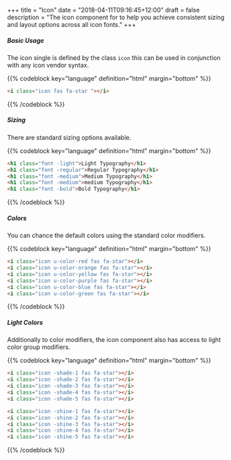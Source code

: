 +++
title = "Icon"
date = "2018-04-11T09:16:45+12:00"
draft = false
description = "The icon component for to help you achieve consistent sizing and layout options across all icon fonts."
+++

##### Basic Usage

The icon single is defined by the class `icon` this can be used in conjunction with any icon vendor syntax.

{{% codeblock key="language" definition="html" margin="bottom" %}}
```html
<i class="icon fas fa-star "></i>
```
{{% /codeblock %}}

##### Sizing

There are standard sizing options available.

<i class="icon icon-size:1 -block margin-bottom:2 fas fa-star"></i>
<i class="icon icon-size:2 -block margin-bottom:2 fas fa-star"></i>
<i class="icon icon-size:3 -block margin-bottom:2 fas fa-star"></i>
<i class="icon icon-size:4 -block margin-bottom:2 fas fa-star"></i>
<i class="icon icon-size:5 -block margin-bottom:2 fas fa-star"></i>

{{% codeblock key="language" definition="html" margin="bottom" %}}
```html
<h1 class="font -light">Light Typography</h1>
<h1 class="font -regular">Regular Typography</h1>
<h1 class="font -medium">Medium Typography</h1>
<h1 class="font -medium">medium Typography</h1>
<h1 class="font -bold">Bold Typography</h1>
```
{{% /codeblock %}}

##### Colors

You can chance the default colors using the standard color modifiers.

<i class="icon -red margin-bottom:2 fas fa-star"></i>
<i class="icon -orange margin-bottom:2 fas fa-star"></i>
<i class="icon -yellow margin-bottom:2 fas fa-star"></i>
<i class="icon -purple margin-bottom:2 fas fa-star"></i>
<i class="icon -blue margin-bottom:2 fas fa-star"></i>
<i class="icon -green margin-bottom:2 fas fa-star"></i>

{{% codeblock key="language" definition="html" margin="bottom" %}}
```html
<i class="icon u-color-red fas fa-star"></i>
<i class="icon u-color-orange fas fa-star"></i>
<i class="icon u-color-yellow fas fa-star"></i>
<i class="icon u-color-purple fas fa-star"></i>
<i class="icon u-color-blue fas fa-star"></i>
<i class="icon u-color-green fas fa-star"></i>
```
{{% /codeblock %}}

##### Light Colors

Additionally to color modifiers, the icon component also has access to light color group modifiers.

<i class="icon -shade-1 margin-bottom:2 fas fa-star"></i>
<i class="icon -shade-2 margin-bottom:2 fas fa-star"></i>
<i class="icon -shade-3 margin-bottom:2 fas fa-star"></i>
<i class="icon -shade-4 margin-bottom:2 fas fa-star"></i>
<i class="icon -shade-5 margin-bottom:2 fas fa-star"></i>
<div class="u-pad-1 u-fill-black margin-bottom:2">
<i class="icon -shine-1 fas fa-star"></i>
<i class="icon -shine-2 fas fa-star"></i>
<i class="icon -shine-3 fas fa-star"></i>
<i class="icon -shine-4 fas fa-star"></i>
<i class="icon -shine-5 fas fa-star"></i>
</div>

{{% codeblock key="language" definition="html" margin="bottom" %}}
```html
<i class="icon -shade-1 fas fa-star"></i>
<i class="icon -shade-2 fas fa-star"></i>
<i class="icon -shade-3 fas fa-star"></i>
<i class="icon -shade-4 fas fa-star"></i>
<i class="icon -shade-5 fas fa-star"></i>

<i class="icon -shine-1 fas fa-star"></i>
<i class="icon -shine-2 fas fa-star"></i>
<i class="icon -shine-3 fas fa-star"></i>
<i class="icon -shine-4 fas fa-star"></i>
<i class="icon -shine-5 fas fa-star"></i>
```
{{% /codeblock %}}
